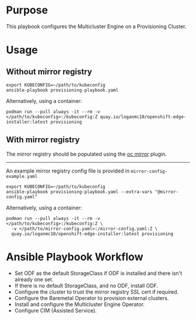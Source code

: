 # Purpose
This playbook configures the Multicluster Engine on a Provisioning Cluster.
# Usage
## Without mirror registry
```
export KUBECONFIG=~/path/to/kubeconfig
ansible-playbook provisioning-playbook.yaml
```
Alternatively, using a container:
```
podman run --pull always -it --rm -v </path/to/kubeconfig>:/kubeconfig:Z quay.io/loganmc10/openshift-edge-installer:latest provisioning
```
## With mirror registry
The mirror registry should be populated using the [oc mirror](https://docs.openshift.com/container-platform/4.11/installing/disconnected_install/installing-mirroring-disconnected.html) plugin.

---

An example mirror registry config file is provided in ```mirror-config-example.yaml```
```
export KUBECONFIG=~/path/to/kubeconfig
ansible-playbook provisioning-playbook.yaml --extra-vars "@mirror-config.yaml"
```
Alternatively, using a container:
```
podman run --pull always -it --rm -v </path/to/kubeconfig>:/kubeconfig:Z \
  -v </path/to/mirror-config.yaml>:/mirror-config.yaml:Z \
  quay.io/loganmc10/openshift-edge-installer:latest provisioning
```
# Ansible Playbook Workflow
* Set ODF as the default StorageClass if ODF is installed and there isn't already one set.
* If there is no default StorageClass, and no ODF, install ODF.
* Configure the cluster to trust the mirror registry SSL cert if required.
* Configure the Baremetal Operator to provision external clusters.
* Install and configure the Multicluster Engine Operator.
* Configure CIM (Assisted Service).
